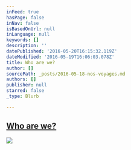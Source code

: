 ```yaml
---
inFeed: true
hasPage: false
inNav: false
isBasedOnUrl: null
inLanguage: null
keywords: []
description: ''
datePublished: '2016-05-20T16:15:32.119Z'
dateModified: '2016-05-19T16:06:03.078Z'
title: Who are we?
author: []
sourcePath: _posts/2016-05-18-nos-voyages.md
authors: []
publisher: null
starred: false
_type: Blurb

---
```

## [Who are we?][0]
![](https://the-grid-user-content.s3-us-west-2.amazonaws.com/5281146d-37f4-4fd7-b467-b8c8dc556d2d.jpg)

[0]: https://thegrid.ai/stahle/who-are-we/